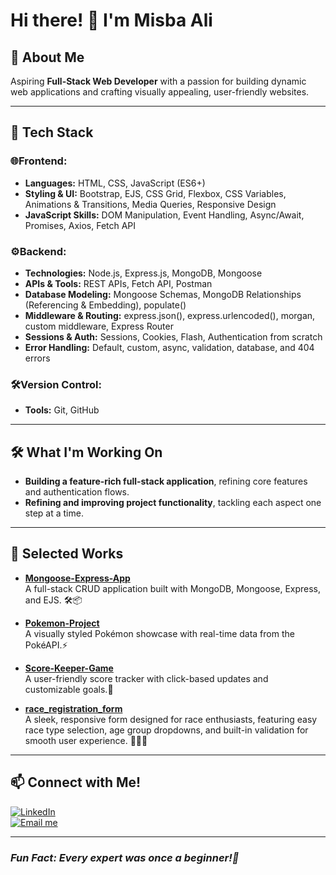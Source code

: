 # Hi there! 👋 I'm Misba Ali 

## 🌱 About Me
Aspiring **Full-Stack Web Developer** with a passion for building dynamic web applications and crafting visually appealing, user-friendly websites.

---

## 🚀 Tech Stack
### 🌐Frontend:
- **Languages:** HTML, CSS, JavaScript (ES6+)
- **Styling & UI:** Bootstrap, EJS, CSS Grid, Flexbox, CSS Variables, Animations & Transitions, Media Queries, Responsive Design
- **JavaScript Skills:** DOM Manipulation, Event Handling, Async/Await, Promises, Axios, Fetch API

### ⚙️Backend:
- **Technologies:** Node.js, Express.js, MongoDB, Mongoose
- **APIs & Tools:** REST APIs, Fetch API, Postman
- **Database Modeling:** Mongoose Schemas, MongoDB Relationships (Referencing & Embedding), populate()
- **Middleware & Routing:** express.json(), express.urlencoded(), morgan, custom middleware, Express Router
- **Sessions & Auth:** Sessions, Cookies, Flash, Authentication from scratch
- **Error Handling:** Default, custom, async, validation, database, and 404 errors

### 🛠Version Control:
- **Tools:** Git, GitHub

---

## 🛠️ What I'm Working On
- **Building a feature-rich full-stack application**, refining core features and authentication flows.
- **Refining and improving project functionality**, tackling each aspect one step at a time. 

---

## 📌 Selected Works
- **[Mongoose-Express-App](https://github.com/Misba0019/mongoose-express-app.git)**  
A full-stack CRUD application built with MongoDB, Mongoose, Express, and EJS. 🛠️📦

- **[Pokemon-Project](https://github.com/Misba0019/Pokemon-Project.git)**  
A visually styled Pokémon showcase with real-time data from the PokéAPI.⚡
  
- **[Score-Keeper-Game](https://github.com/Misba0019/Score_Keeper_Game.git)**  
A user-friendly score tracker with click-based updates and customizable goals.🎯
  
- **[race_registration_form](https://github.com/Misba0019/race_registration_form.git)**  
A sleek, responsive form designed for race enthusiasts, featuring easy race type selection, age group dropdowns, and built-in validation for smooth user experience. 🏃‍♂️✨

---

## 📫 Connect with Me!
[![LinkedIn](https://img.shields.io/badge/LinkedIn-Profile-blue?style=flat&logo=linkedin)](https://www.linkedin.com/in/misba-ali)  
[![Email me](https://img.shields.io/badge/Email-Contact-red?style=flat&logo=gmail)](mailto:misbaalikhan@gmail.com)

---
### *Fun Fact: Every expert was once a beginner!🌱*
